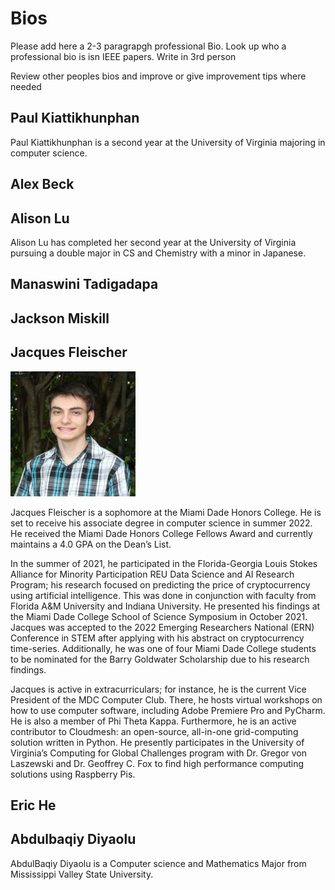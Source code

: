 # Bios

Please add here a 2-3 paragrapgh professional Bio. Look up who a professional bio is isn IEEE papers. Write in 3rd person

Review other peoples bios and improve or give improvement tips where needed

## Paul Kiattikhunphan

Paul Kiattikhunphan is a second year at the University of Virginia majoring in computer science. 

## Alex Beck

## Alison Lu

Alison Lu has completed her second year at the University of Virginia pursuing a
double major in CS and Chemistry with a minor in Japanese.

## Manaswini Tadigadapa

## Jackson Miskill

## Jacques Fleischer

![Jacques's Picture](project/images/bio/jacques.jpg)

Jacques Fleischer is a sophomore at the Miami Dade Honors College. 
He is set to receive his associate degree in computer science in 
summer 2022. He received the Miami Dade Honors College Fellows 
Award and currently maintains a 4.0 GPA on the Dean’s List.

In the summer of 2021, he participated in the Florida-Georgia 
Louis Stokes Alliance for Minority Participation REU Data
Science and AI Research Program; his research focused on 
predicting the price of cryptocurrency using artificial
intelligence. This was done in conjunction with faculty from 
Florida A&M University and Indiana University. He presented
his findings at the Miami Dade College School of Science 
Symposium in October 2021. Jacques was accepted to the 2022
Emerging Researchers National (ERN) Conference in STEM after 
applying with his abstract on cryptocurrency time-series.
Additionally, he was one of four Miami Dade College students 
to be nominated for the Barry Goldwater Scholarship due to
his research findings.

Jacques is active in extracurriculars; for instance, he is the 
current Vice President of the MDC Computer Club. There, he hosts 
virtual workshops on how to use computer software, including 
Adobe Premiere Pro and PyCharm. He is also a member of Phi Theta 
Kappa. Furthermore, he is an active contributor to Cloudmesh: an 
open-source, all-in-one grid-computing solution written in 
Python. He presently participates in the University of Virginia’s 
Computing for Global Challenges program with Dr. 
Gregor von Laszewski and Dr. Geoffrey C. Fox to find high 
performance computing solutions using Raspberry Pis.

## Eric He

## Abdulbaqiy Diyaolu

AbdulBaqiy Diyaolu is a Computer science and Mathematics Major from
Mississippi Valley State University.

